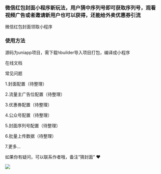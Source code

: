 ### 微信红包封面小程序新玩法，用户猜中序列号即可获取序列号，观看视频广告或者邀请新用户也可以获得，还能给外卖优惠券引流

微信红包封面领取小程序

  

### 使用方法

源码为uniapp项目，需下载hbuilder导入项目打包，编译成小程序

在线文档

常见问题

1.封面配置（待整理）

2.流量主广告位配置（待整理）

3.优惠券配置（待整理）

4.公众号配置（待整理）

5.封面序列号配置（待整理）

6.批量上传数据（待整理）

7.更多... 


如果你有疑问，可以联系作者哦，备注“猜封面” ❤️  

 ![](https://wx1.sinaimg.cn/mw690/006tH1zUgy1gnsqbe2dlej30u012udig.jpg)
